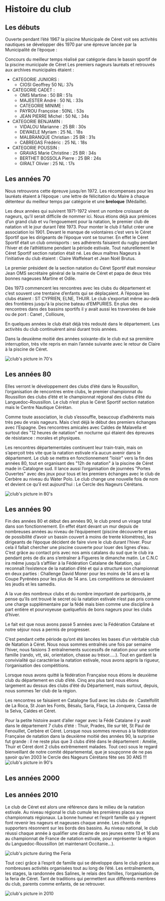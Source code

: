 # Histoire du club

## Les débuts

Ouverte pendant l’été 1967 la piscine Municipale de Céret voit ses activités nautiques se développer dès 1970 par une épreuve lancée par la Municipalité de l’époque :

Concours du meilleur temps réalisé par catégorie dans le bassin sportif de la piscine municipale de Céret
Les premiers nageurs lauréats et retrouvés aux archives municipales étaient :

- CATEGORIE JUNIORS :
  - CIOSI Geoffrey 50 NL: 37s
- CATEGORIE CADET :
  - OMS Martine : 50 BR : 51s
  - MAJESTER André : 50 NL : 33s
  - CATEGORIE MINIME :
  - PAYROU Françoise : 50NL : 53s
  - JEAN PIERRE Michel : 50 NL : 34s
- CATEGORIE BENJAMIN :
  - VIDALOU Marianne : 25 BR : 30s
  - DEWAELE Myriam : 25 NL : 18s
  - MALBRANQUE Christian : 25 BR : 31s
  - CABREGAS Frédéric : 25 NL : 18s
- CATEGORIE POUSSIN :
  - GRAVAS Marie Christine : 25 BR : 34s
  - BERTHET BOSSOLA Pierre : 25 BR : 24s
  - GIRALT Olivier : 25 NL : 17s

## Les années 70

Nous retrouvons cette épreuve jusqu’en 1972. Les récompenses pour les lauréats étaient à l’époque : une lettre de félicitation du Maire à chaque détenteur du meilleur temps par catégorie et une **breloque** (Médaille).

Les deux années qui suivirent 1971-1972 virent un nombre croissant de nageurs, qu’il serait difficile de nommer ici. Nous étions déjà aux prémices d’un grand club et vu l’engouement pour la natation, le premier club de natation vit le jour durant l’été 1973.
Pour monter le club il fallut créer une association loi 1901. Devant le manque de volontaires c’est vers le Céret Sportif que les dirigeants de l’époque vont se tourner. En effet le Céret Sportif était un club omnisports : ses adhérents faisaient du rugby pendant l’hiver et de l’athlétisme pendant la période estivale.
Tout naturellement le Céret Sportif section natation était né.
Les deux maîtres Nageurs à l’initiative du club étaient : Claire Waffeleart et Jean Noël Brutus.

Le premier président de la section natation du Céret Sportif était monsieur Jean OMS secrétaire général de la mairie de Céret et papa de deux très bonnes nageuses Martine et Odile.

Dès 1973 commencent les rencontres avec les clubs du département et c’est souvent une trentaine d’enfants qui se déplaçaient. A l’époque les clubs étaient : ST CYPRIEN, ELNE, THUIR.
Le club s’exportait même au-delà des frontières jusqu'à la piscine bateau d’EMPURIES.
En plus des rencontres dans des bassins sportifs il y avait aussi les traversées de baie ou de port : Canet , Collioure,

En quelques années le club était déjà très redouté dans le département. Les activités du club continuèrent ainsi durant trois années.

Dans la deuxième moitié des années soixante-dix le club eut sa première interruption, très vite repris en main l’année suivante avec le retour de Claire à la piscine de Céret.

<img src="/pictures/history/photo70.jpg" alt="club's picture in 70's" />

## Les années 80

Elles verront le développement des clubs d’été dans le Roussillon, l’organisation de rencontres entre clubs, le premier championnat du Roussillon des clubs d’été et le championnat régional des clubs d’été du Languedoc–Roussillon. Le club n’est plus le Céret Sportif section natation mais le Centre Nautique Cérétan.

Comme toute association, le club s’essouffle, beaucoup d’adhérents mais très peu de vrais nageurs. Mais c’est déjà le début des premiers échanges avec l’Espagne.
Des rencontres amicales avec Caldes de Malavella et surtout des "12 heures de natation" en nocturne qui étaient des épreuves de résistance : morales et physiques.

Les rencontres départementales continuent leur train-train, mais on s’aperçoit très vite que la natation estivale n’a aucun avenir dans le département. Le club se mettra en fonctionnement "loisir" vers la fin des années 80, tout en organisant des "12h de natation" à la piscine de Céret made in Catalogne sud. Il lance aussi l’organisation de journées "Portes Ouvertes" avec des jeux pour tous et les premiers échanges avec le club de Cerbère au niveau du Water Polo.
Le club change une nouvelle fois de nom et devient ce qu’il est aujourd’hui : Le Cercle des Nageurs Cérétans.

<img src="/pictures/history/photo80.jpg" alt="club's picture in 80's" />

## Les années 90

Fin des années 80 et début des années 90, le club prend un virage total dans son fonctionnement.
En effet étant devant un mur depuis de nombreuses années au niveau de l’équipement (piscine découverte et pas de possibilité d’avoir un bassin couvert à moins de trente kilomètres), les dirigeants de l’époque décident de faire vivre le club durant l’hiver.
Pour cela il fallait chercher une piscine couverte pour louer des lignes d’eau. C’est grâce au contact pris avec nos amis catalans du sud que le club ira pendant prés de dix ans s’entraîner à Figueres le dimanche matin.
Le C.N.C ira même jusqu’à s’affilier à la Fédération Catalane de Natation, qui reconnaît l’existence de la natation d’été et qui a structuré son championnat en deux parties : Challenge David Moner pour les moins de 14 ans et la Coupe Pyrénées pour les plus de 14 ans.
Les compétitions se déroulaient les jeudis et les samedis.

A la vue des nombreux clubs et du nombre important de participants, je pense qu’ils ont trouvé le secret où la natation estivale n’est pas pris comme une charge supplémentaire par la fédé mais bien comme une discipline à part entière et pourvoyeuse quelquefois de bons nageurs pour les clubs d’hiver.

Le fait est que nous avons passé 5 années avec la Fédération Catalane et notre séjour nous a permis de progresser.

C’est pendant cette période qu’ont été lancées les bases d’un véritable club de Natation à Céret. Nous nous sommes entraînés une fois par semaine l’hiver, nous faisions 3 entraînements successifs de natation pour une sortie famille (rando, vtt, ski, orientation, chasse au trésor…..).
Tout en gardant la convivialité qui caractérise la natation estivale, nous avons appris la rigueur, l’organisation des compétitions.

Lorsque nous avons quitté la fédération Française nous étions le deuxième club du département en club d’été. Cinq ans plus tard nous étions largement au dessus des clubs d’été du Département, mais surtout, depuis, nous sommes 1er club de la région.

Les rencontres se faisaient en Catalogne Sud avec les clubs de : Castelfollit de La Roca, St Joan les Fonts, Bésalu, Saria, Flaça, La Jonquera, Cassa de la Selva, Caldes et Céret.

Pour la petite histoire avant d’aller nager avec la Fédé Catalane il y avait dans le département 7 clubs d’été : Thuir, Prades, Ille sur têt, St Paul de Fenouillet, Cerbère et Céret. Lorsque nous sommes revenus à la fédération Française de natation dans la deuxième moitié des années 90, la surprise fut grande : il ne reste plus que 3 clubs d’été dans le département : Amélie, Thuir et Céret dont 2 clubs extrêmement malades.
Tout ceci sous le regard bienveillant de notre comité départemental, que je soupçonne de ne pas savoir qu’en 2003 le Cercle des Nageurs Cérétans fête ses 30 ANS !!!
<img src="/pictures/history/photo90.jpg" alt="club's picture in 90's" />

## Les années 2000

## Les années 2010

Le club de Céret est alors une référence dans le milieu de la natation estivale. Au niveau régional le club cumule les premières places aux championnats régionaux. La bonne humeur et l’esprit famille qui y règnent font revenir les nageurs et nageuses chaque année. Les chants de supporters résonnent sur les bords des bassins. Au niveau national, le club réussi chaque année à qualifier une dizaine de ses jeunes entre 13 et 16 ans au championnat de France de natation estivale, pour représenter la région du Languedoc-Roussillon (et maintenant Occitanie...).

<img src="/pictures/history/photoFeria.jpg" alt="club's picture during the Feria" />

Tout ceci grâce à l’esprit de famille qui se développe dans le club grâce aux nombreuses activités organisées tout au long de l’été. Les entraînements, les stages, la randonnée des Salines, le relais des familles, l’organisation de la feria de Céret. Tant de traditions qui permettent aux différents membres du club, parents comme enfants, de se retrouver.

<img src="/pictures/history/photo2010.jpg" alt="club's picture in 2010" />
